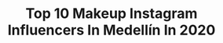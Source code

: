 ---
title: Top 10 Makeup Instagram Influencers In Medellín In 2020
description: >-
  Find top makeup Instagram influencers in Medellín in 2020. Most popular hashtags: #medellin #makeup #colombia #makeupmedellin.
platform: Instagram
profiles:
  - username: "camigiraldomakeup"
    fullname: >-
      Makeup Artist👩🏻‍🎨
    location: "Colombia"
    followers: 25103
    engagement: 292
    commentsToLikes: 0.066212
    id: ck6uelsiyrowd0j71o3mel97n
    verified: false
    hashtags: "#glammakeup, #simple, #outfitinspiration, #cuidadopersonal"
  - username: "isaky06"
    fullname: >-
      KY.
    location: "Colombia"
    followers: 108919
    engagement: 202
    commentsToLikes: 0.182138
    id: ck6uelmmwrnri0j712j0ighqo
    verified: false
    hashtags: "#cursospesta, #lashescursos, #cursopesta, #pesta"
  - username: "fersfantasy"
    fullname: >-
      fer 👑 Makeup Artist
    location: "Colombia"
    followers: 23606
    engagement: 771
    commentsToLikes: 0.047951
    id: ck5cg6053o80l0i11ibyowhd6
    verified: false
    hashtags: "#dragcolombia, #makeupcolombia, #beauty, #cejasbenefit"
  - username: "photography_jed"
    fullname: >-
      Juan Esteban Echeverri
    location: "Colombia"
    followers: 31929
    engagement: 179
    commentsToLikes: 0.007517
    id: ck55onr8b8qoq0i11yupjkp2x
    verified: false
    hashtags: "#fotografia, #matandolaliga, #modeloscolombianas, #fashion"
  - username: "dianahenaomakeup"
    fullname: >-
      Fundadora CMS 🇨🇴 Conductora Tv
    location: "Colombia"
    followers: 123698
    engagement: 207
    commentsToLikes: 0.036560
    id: ck6uelq2drof60j7129k95c0e
    verified: true
    hashtags: "#cumpleencuarentena, #orgullolatino, #viernesglam, #faceperfect"
  - username: "hablamedurito"
    fullname: >-
      Juan José
    location: "Colombia"
    followers: 71325
    engagement: 674
    commentsToLikes: 0.034128
    id: ck5pw1pukkodm0i11thsawljj
    verified: false
    hashtags: "#viral, #risas, #amor, #incomoletos"
  - username: "carogallegoca"
    fullname: >-
      Carolina Gallego C.
    location: "Colombia"
    followers: 30636
    engagement: 217
    commentsToLikes: 0.027800
    id: ck5qaczd5fr190i11fj3cjksh
    verified: false
    hashtags: "#majestic, #teamatenea, #colores"
  - username: "juanangope"
    fullname: >-
      Juan Gonzalez
    location: "Colombia"
    followers: 72924
    engagement: 631
    commentsToLikes: 0.013657
    id: ck5zknehzjsqx0i145dlxtk82
    verified: false
    hashtags: "#tiktok"
  - username: "wilsbeauty"
    fullname: >-
      WIL OCHOA
    location: "Colombia"
    followers: 51535
    engagement: 276
    commentsToLikes: 0.140780
    id: ck5pw1kljknnv0i11vblehx2a
    verified: false
    hashtags: "#makeup, #muasupport, #makeupparty, #artist"
  - username: "_onajedna"
    fullname: >-
      JACOL JACOLLO 🥩
    location: "Colombia"
    followers: 19164
    engagement: 480
    commentsToLikes: 0.014293
    id: ck8t1iinwvwhn0j786kqkrsq1
    verified: false
    hashtags: "#girls, #beach, #zwa, #basketballcourt"
---